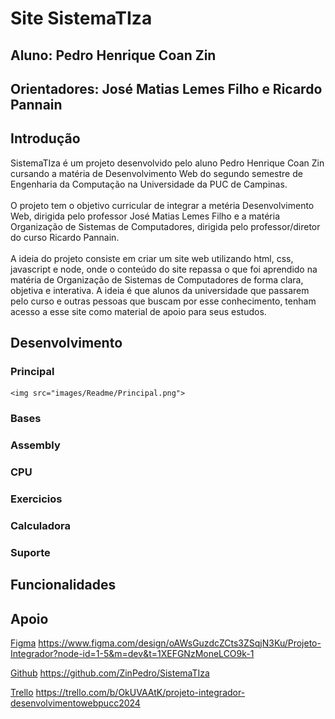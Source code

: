 # **Site SistemaTIza**
## Aluno: Pedro Henrique Coan Zin
## Orientadores: José Matias Lemes Filho e Ricardo Pannain

## Introdução

  SistemaTIza é um projeto desenvolvido pelo aluno Pedro Henrique Coan Zin cursando a matéria de Desenvolvimento Web do segundo semestre de Engenharia da Computação na Universidade da PUC de Campinas. <br>
  <br>
  O projeto tem o objetivo curricular de integrar a metéria Desenvolvimento Web, dirigida pelo professor José Matias Lemes Filho e a matéria Organização de Sistemas de Computadores, dirigida pelo professor/diretor do curso Ricardo Pannain. <br>
  <br>
  A ideia do projeto consiste em criar um site web utilizando html, css, javascript e node, onde o conteúdo do site repassa o que foi aprendido na matéria de Organização de Sistemas de Computadores de forma clara, objetiva e interativa. A ideia é que alunos da universidade que passarem pelo curso e outras pessoas que buscam por esse conhecimento, tenham acesso a esse site como material de apoio para seus estudos. <br>

## Desenvolvimento

  ### Principal
    <img src="images/Readme/Principal.png">


  ### Bases



  ### Assembly



  ### CPU



  ### Exercicios



  ### Calculadora



  ### Suporte



## Funcionalidades

## Apoio 

  [Figma](https://www.figma.com/design/oAWsGuzdcZCts3ZSqjN3Ku/Projeto-Integrador?node-id=1-5&m=dev&t=1XEFGNzMoneLCO9k-1) 
  https://www.figma.com/design/oAWsGuzdcZCts3ZSqjN3Ku/Projeto-Integrador?node-id=1-5&m=dev&t=1XEFGNzMoneLCO9k-1

  [Github](https://github.com/ZinPedro/SistemaTIza)
  https://github.com/ZinPedro/SistemaTIza
  
  [Trello](https://trello.com/b/OkUVAAtK/projeto-integrador-desenvolvimentowebpucc2024)
  https://trello.com/b/OkUVAAtK/projeto-integrador-desenvolvimentowebpucc2024
